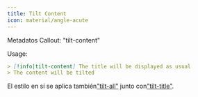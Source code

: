 ```yaml
---
title: Tilt Content
icon: material/angle-acute
---
```


Metadatos Callout: "tilt-content"

Usage:

```md
> [!info|tilt-content] The title will be displayed as usual
> The content will be tilted
```

El estilo en sí se aplica también["tilt-all"](../combined-styling/page-17.md)
junto con["tilt-title"](../title-styling/page-17.md).

